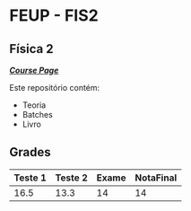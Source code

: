 # FEUP - FIS2

## Física 2


[***Course Page***](https://sigarra.up.pt/feup/pt/ucurr_geral.ficha_uc_view?pv_ocorrencia_id=436434)


Este repositório contém:
- Teoria
- Batches
- Livro

## Grades

| Teste 1 | Teste 2 | Exame | NotaFinal
|---|---|---|---
| 16.5 | 13.3 | 14 | 14
